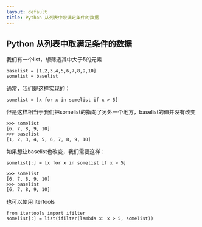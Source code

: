```yaml
---
layout: default
title: Python 从列表中取满足条件的数据
---
```


Python 从列表中取满足条件的数据
------------------------
我们有一个list，想筛选其中大于5的元素

    baselist = [1,2,3,4,5,6,7,8,9,10]
    somelist = baselist


通常，我们是这样实现的：

    somelist = [x for x in somelist if x > 5]

但是这样相当于我们把somelist的指向了另外一个地方，baselist的值并没有改变

    >>> somelist
    [6, 7, 8, 9, 10]
    >>> baselist
    [1, 2, 3, 4, 5, 6, 7, 8, 9, 10]

如果想让baselist也改变，我们需要这样：

    somelist[:] = [x for x in somelist if x > 5]

    >>> somelist
    [6, 7, 8, 9, 10]
    >>> baselist
    [6, 7, 8, 9, 10]

也可以使用 itertools

    from itertools import ifilter
    somelist[:] = list(ifilter(lambda x: x > 5, somelist))
